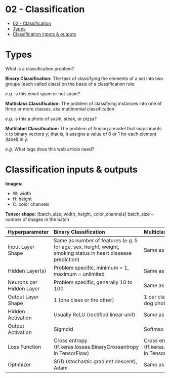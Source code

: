 # 02 - Classification

- [02 - Classification](#02---classification)
- [Types](#types)
- [Classification inputs & outputs](#classification-inputs--outputs)

# Types

What is a classification problem?

**Binary Classification:** The task of classifying the elements of a set into two groups (each called class) on the basis of a classification rule.

_e.g._ is this email spam or not spam?

**Multiclass Classification:** The problem of classifying instances into one of three or more classes. aka multinomial classification.

_e.g._ is this a photo of sushi, steak, or pizza?

**Multilabel Classification:** The problem of finding a model that maps inputs x to binary vectors y; that is, it assigns a value of 0 or 1 for each element (label) in y.

_e.g._ What tags does this web article need?

# Classification inputs & outputs

**Images:**

- W: width
- H: height
- C: color channels

**Tensor shape:** [batch_size, width, height, color_channels]
batch_size = number of images in the batch

| Hyperparameter           | Binary Classification                                                                                         | Multiclass Classification                                             |
| :----------------------- | :------------------------------------------------------------------------------------------------------------ | :-------------------------------------------------------------------- |
| Input Layer Shape        | Same as number of features (e.g. 5 for age, sex, height, weight, smoking status in heart dissease prediction) | Same as binary classification                                         |
| Hidden Layer(s)          | Problem specific, minimum = 1, maximum = unlimited                                                            | Same as binary classification                                         |
| Neurons per Hidden Layer | Problem specific, generally 10 to 100                                                                         | Same as binary classification                                         |
| Output Layer Shape       | 1 (one class or the other)                                                                                    | 1 per class (e.g. 3 for food, person or dog photo)                    |
| Hidden Activation        | Usually ReLU (rectified linear unit)                                                                          | Same as binary classification                                         |
| Output Activation        | Sigmoid                                                                                                       | Softmax                                                               |
| Loss Function            | Cross entropy (tf.keras.losses.BinaryCrossentropy in TensorFlow)                                              | Cross entropy (tf.keras.losses.CategoricalCrossentropy in TensorFlow) |
| Optimizer                | SGD (stochastic gradient descent), Adam                                                                       | Same as binary classification                                         |
